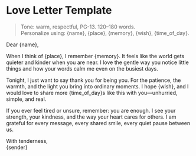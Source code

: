 # Love Letter Template

> Tone: warm, respectful, PG-13. 120–180 words.  
> Personalize using: {name}, {place}, {memory}, {wish}, {time_of_day}.

Dear {name},

When I think of {place}, I remember {memory}. It feels like the world gets quieter and kinder when you are near. I love the gentle way you notice little things and how your words calm me even on the busiest days.

Tonight, I just want to say thank you for being you. For the patience, the warmth, and the light you bring into ordinary moments. I hope {wish}, and I would love to share more {time_of_day}s like this with you—unhurried, simple, and real.

If you ever feel tired or unsure, remember: you are enough. I see your strength, your kindness, and the way your heart cares for others. I am grateful for every message, every shared smile, every quiet pause between us.

With tenderness,  
{sender}